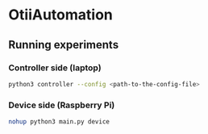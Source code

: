 # OtiiAutomation

## Running experiments

### Controller side (laptop)
```bash
python3 controller --config <path-to-the-config-file>
```

### Device side (Raspberry Pi)
```bash
nohup python3 main.py device
```